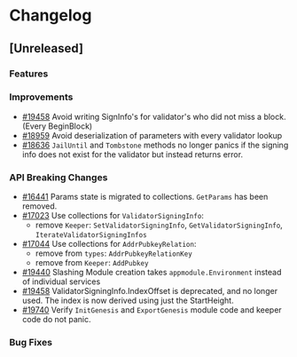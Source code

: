 <!--
Guiding Principles:
Changelogs are for humans, not machines.
There should be an entry for every single version.
The same types of changes should be grouped.
Versions and sections should be linkable.
The latest version comes first.
The release date of each version is displayed.
Mention whether you follow Semantic Versioning.
Usage:
Change log entries are to be added to the Unreleased section under the
appropriate stanza (see below). Each entry should ideally include a tag and
the Github issue reference in the following format:
* (<tag>) [#<issue-number>] Changelog message.
Types of changes (Stanzas):
"Features" for new features.
"Improvements" for changes in existing functionality.
"Deprecated" for soon-to-be removed features.
"Bug Fixes" for any bug fixes.
"API Breaking" for breaking exported APIs used by developers building on SDK.
Ref: https://keepachangelog.com/en/1.0.0/
-->

# Changelog

## [Unreleased]

### Features

### Improvements

* [#19458](https://github.com/cosmos/cosmos-sdk/pull/19458) Avoid writing SignInfo's for validator's who did not miss a block. (Every BeginBlock)
* [#18959](https://github.com/cosmos/cosmos-sdk/pull/18959) Avoid deserialization of parameters with every validator lookup
* [#18636](https://github.com/cosmos/cosmos-sdk/pull/18636) `JailUntil` and `Tombstone` methods no longer panics if the signing info does not exist for the validator but instead returns error.

### API Breaking Changes

* [#16441](https://github.com/cosmos/cosmos-sdk/pull/16441) Params state is migrated to collections. `GetParams` has been removed.
* [#17023](https://github.com/cosmos/cosmos-sdk/pull/17023) Use collections for `ValidatorSigningInfo`:
    * remove `Keeper`: `SetValidatorSigningInfo`, `GetValidatorSigningInfo`, `IterateValidatorSigningInfos`
* [#17044](https://github.com/cosmos/cosmos-sdk/pull/17044) Use collections for `AddrPubkeyRelation`:
    * remove from `types`: `AddrPubkeyRelationKey`
    * remove from `Keeper`: `AddPubkey`
* [#19440](https://github.com/cosmos/cosmos-sdk/pull/19440) Slashing Module creation takes `appmodule.Environment` instead of individual services
* [#19458](https://github.com/cosmos/cosmos-sdk/pull/19458) ValidatorSigningInfo.IndexOffset is deprecated, and no longer used. The index is now derived using just the StartHeight.
* [#19740](https://github.com/cosmos/cosmos-sdk/pull/19740) Verify `InitGenesis` and `ExportGenesis` module code and keeper code do not panic.

### Bug Fixes
